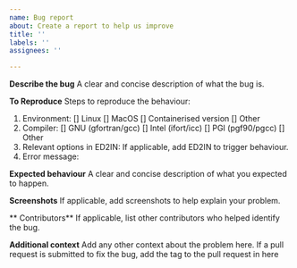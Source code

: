 ```yaml
---
name: Bug report
about: Create a report to help us improve
title: ''
labels: ''
assignees: ''

---
```


**Describe the bug**
A clear and concise description of what the bug is.

**To Reproduce**
Steps to reproduce the behaviour:
1. Environment:
[] Linux
[] MacOS
[] Containerised version
[] Other
2. Compiler:
[] GNU (gfortran/gcc)
[] Intel (ifort/icc)
[] PGI (pgf90/pgcc)
[] Other
3. Relevant options in ED2IN:
If applicable, add ED2IN to trigger behaviour.
4. Error message:

**Expected behaviour**
A clear and concise description of what you expected to happen.

**Screenshots**
If applicable, add screenshots to help explain your problem.

** Contributors**
If applicable, list other contributors who helped identify the bug.

**Additional context**
Add any other context about the problem here. If a pull request is submitted to fix the bug, add the tag to the pull request in here
